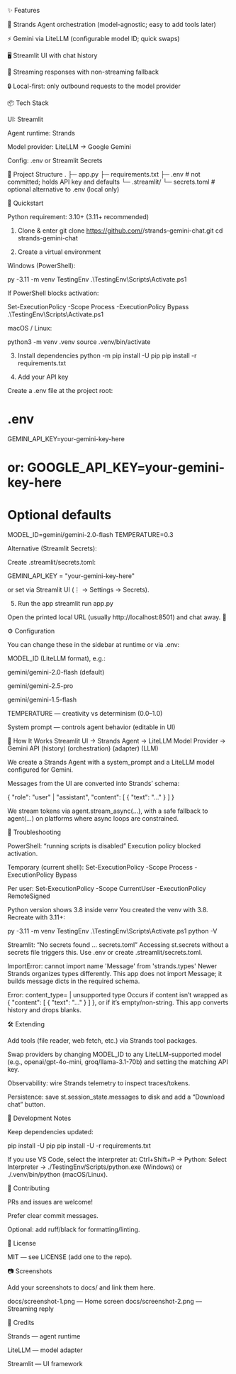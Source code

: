 ✨ Features

🧠 Strands Agent orchestration (model-agnostic; easy to add tools later)

⚡ Gemini via LiteLLM (configurable model ID; quick swaps)

🖥️ Streamlit UI with chat history

🧵 Streaming responses with non-streaming fallback

🔒 Local-first: only outbound requests to the model provider

📦 Tech Stack

UI: Streamlit

Agent runtime: Strands

Model provider: LiteLLM → Google Gemini

Config: .env or Streamlit Secrets

📁 Project Structure
.
├─ app.py
├─ requirements.txt
├─ .env                      # not committed; holds API key and defaults
└─ .streamlit/
   └─ secrets.toml           # optional alternative to .env (local only)

🚀 Quickstart

Python requirement: 3.10+ (3.11+ recommended)

1) Clone & enter
git clone https://github.com/<yourname>/strands-gemini-chat.git
cd strands-gemini-chat

2) Create a virtual environment

Windows (PowerShell):

py -3.11 -m venv TestingEnv
.\TestingEnv\Scripts\Activate.ps1


If PowerShell blocks activation:

Set-ExecutionPolicy -Scope Process -ExecutionPolicy Bypass
.\TestingEnv\Scripts\Activate.ps1


macOS / Linux:

python3 -m venv .venv
source .venv/bin/activate

3) Install dependencies
python -m pip install -U pip
pip install -r requirements.txt

4) Add your API key

Create a .env file at the project root:

# .env
GEMINI_API_KEY=your-gemini-key-here
# or: GOOGLE_API_KEY=your-gemini-key-here

# Optional defaults
MODEL_ID=gemini/gemini-2.0-flash
TEMPERATURE=0.3


Alternative (Streamlit Secrets):

Create .streamlit/secrets.toml:

GEMINI_API_KEY = "your-gemini-key-here"


or set via Streamlit UI (⋮ → Settings → Secrets).

5) Run the app
streamlit run app.py


Open the printed local URL (usually http://localhost:8501) and chat away. 🎉

⚙️ Configuration

You can change these in the sidebar at runtime or via .env:

MODEL_ID (LiteLLM format), e.g.:

gemini/gemini-2.0-flash (default)

gemini/gemini-2.5-pro

gemini/gemini-1.5-flash

TEMPERATURE — creativity vs determinism (0.0–1.0)

System prompt — controls agent behavior (editable in UI)

🧩 How It Works
Streamlit UI  →  Strands Agent  →  LiteLLM Model Provider  →  Gemini API
   (history)        (orchestration)         (adapter)             (LLM)


We create a Strands Agent with a system_prompt and a LiteLLM model configured for Gemini.

Messages from the UI are converted into Strands’ schema:

{ "role": "user" | "assistant", "content": [ { "text": "..." } ] }


We stream tokens via agent.stream_async(...), with a safe fallback to agent(...) on platforms where async loops are constrained.

🔧 Troubleshooting

PowerShell: “running scripts is disabled”
Execution policy blocked activation.

Temporary (current shell):
Set-ExecutionPolicy -Scope Process -ExecutionPolicy Bypass

Per user:
Set-ExecutionPolicy -Scope CurrentUser -ExecutionPolicy RemoteSigned

Python version shows 3.8 inside venv
You created the venv with 3.8. Recreate with 3.11+:

py -3.11 -m venv TestingEnv
.\TestingEnv\Scripts\Activate.ps1
python -V


Streamlit: “No secrets found … secrets.toml”
Accessing st.secrets without a secrets file triggers this. Use .env or create .streamlit/secrets.toml.

ImportError: cannot import name 'Message' from 'strands.types'
Newer Strands organizes types differently. This app does not import Message; it builds message dicts in the required schema.

Error: content_type=<Y> | unsupported type
Occurs if content isn’t wrapped as { "content": [ { "text": "..." } ] }, or if it’s empty/non-string. This app converts history and drops blanks.

🛠️ Extending

Add tools (file reader, web fetch, etc.) via Strands tool packages.

Swap providers by changing MODEL_ID to any LiteLLM-supported model (e.g., openai/gpt-4o-mini, groq/llama-3.1-70b) and setting the matching API key.

Observability: wire Strands telemetry to inspect traces/tokens.

Persistence: save st.session_state.messages to disk and add a “Download chat” button.

🧪 Development Notes

Keep dependencies updated:

pip install -U pip
pip install -U -r requirements.txt


If you use VS Code, select the interpreter at:
Ctrl+Shift+P → Python: Select Interpreter → ./TestingEnv/Scripts/python.exe (Windows) or ./.venv/bin/python (macOS/Linux).

🤝 Contributing

PRs and issues are welcome!

Prefer clear commit messages.

Optional: add ruff/black for formatting/linting.

📝 License

MIT — see LICENSE (add one to the repo).

📷 Screenshots

Add your screenshots to docs/ and link them here.

docs/screenshot-1.png — Home screen
docs/screenshot-2.png — Streaming reply

🙏 Credits

Strands
 — agent runtime

LiteLLM
 — model adapter

Streamlit
 — UI framework